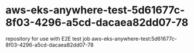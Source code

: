# aws-eks-anywhere-test-5d61677c-8f03-4296-a5cd-dacaea82dd07-78
repository for use with E2E test job aws-eks-anywhere-test:5d61677c-8f03-4296-a5cd-dacaea82dd07-78
